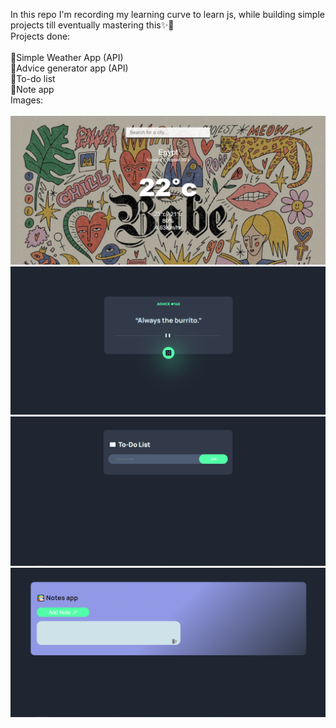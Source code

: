 In this repo I'm recording my learning curve to learn js, while building simple projects till eventually mastering this✨🎃
<br>
Projects done:<br><br>
📌Simple Weather App (API)<br>
📌Advice generator app (API)<br>
📌To-do list<br>
📌Note app<br>
Images:<br><br>
![Simple weather app](image-1.png)
![Advice generator app](image-3.png)
![Todo list](image.png)
![Notes app](image-2.png)
